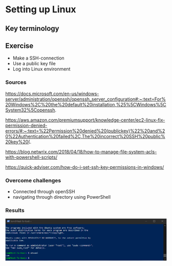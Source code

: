 # Setting up Linux

## Key terminology


## Exercise
- Make a SSH-connection
- Use a public key file
- Log into Linux environment

### Sources
https://docs.microsoft.com/en-us/windows-server/administration/openssh/openssh_server_configuration#:~:text=For%20Windows%2C%20the%20default%20installation,%25%5CWindows%5CSystem32%5Copenssh.

https://aws.amazon.com/premiumsupport/knowledge-center/ec2-linux-fix-permission-denied-errors/#:~:text=%22Permission%20denied%20(publickey)%22%20and%20%22Authentication%20failed%2C,The%20incorrect%20SSH%20public%20key%20(.

https://blog.netwrix.com/2018/04/18/how-to-manage-file-system-acls-with-powershell-scripts/

https://quick-adviser.com/how-do-i-set-ssh-key-permissions-in-windows/

### Overcome challenges
- Connected through openSSH 
- navigating through directory using PowerShell

### Results
![Screenshot of PowerShell: whoami](https://github.com/TechGrounds-Cloud8/cloud8-Tjomba1996/blob/main/00_includes/SS_Whoami.png "PowerShell SSH-connection to Linux environment")
